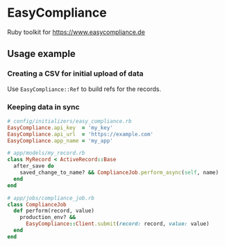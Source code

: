 # EasyCompliance

Ruby toolkit for https://www.easycompliance.de

## Usage example

### Creating a CSV for initial upload of data

Use `EasyCompliance::Ref` to build refs for the records.

### Keeping data in sync

```ruby
# config/initializers/easy_compliance.rb
EasyCompliance.api_key  = 'my_key'
EasyCompliance.api_url  = 'https://example.com'
EasyCompliance.app_name = 'my_app'

# app/models/my_record.rb
class MyRecord < ActiveRecord::Base
  after_save do
    saved_change_to_name? && ComplianceJob.perform_async(self, name)
  end
end

# app/jobs/compliance_job.rb
class ComplianceJob
  def perform(record, value)
    production_env? &&
      EasyCompliance::Client.submit(record: record, value: value)
  end
end
```
